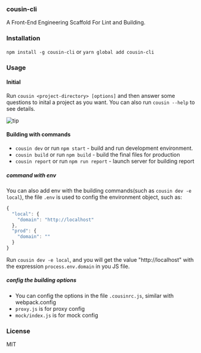 ### cousin-cli

A Front-End Engineering Scaffold For Lint and Building.

### Installation

`npm install -g cousin-cli` or `yarn global add cousin-cli`

### Usage

#### Initial 

Run `cousin <project-directory> [options]` and then answer some questions to inital a  project as you want.
You can also run `cousin --help` to see details.

![tip](http://blog.woritd.com/cousin-cli/init.gif)

#### Building with commands

* `cousin dev` or run `npm start` - build and run development environment.
* `cousin build` or run `npm build` - build the final files for production
* `cousin report` or run `npm run report` - launch server for building report 

##### command with env

You can also add env with the building commands(such as `cousin dev -e local`), the file `.env` is used to config the environment object, such as:

```javascript
{
  "local": {
    "domain": "http://localhost"
  },
  "prod": {
    "domain": ""
  }
}
```

Run `cousin dev -e local`, and you will get the value "http://localhost" with the expression `process.env.domain` in you JS file.

##### config the building options

* You can config the options in the file `.cousinrc.js`, similar with webpack.config
* `proxy.js` is for proxy config
* `mock/index.js` is for mock config


### License

MIT
